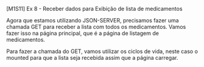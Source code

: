 [M1S11] Ex 8 - Receber dados para Exibição de lista de medicamentos

Agora que estamos utilizando JSON-SERVER, precisamos fazer uma chamada GET para receber a lista com todos os medicamentos. Vamos fazer isso na página principal, que é a página de listagem de medicamentos.

Para fazer a chamada do GET, vamos utilizar os ciclos de vida, neste caso o mounted para que a lista seja recebida assim que a página carregar.
